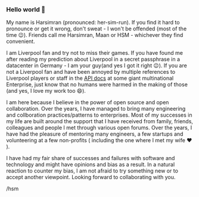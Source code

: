 ### Hello world 👋
My name is Harsimran (pronounced: her-sim-run). If you find it hard to pronounce or get it wrong, don't sweat - I won't be offended (most of the time :wink:). Friends call me Harsimran, Maan or HSM - whichever they find convenient.

I am Liverpool fan and try not to miss their games. If you have found me after reading my prediction about Liverpool in a secret passphrase in a datacenter in Germany - I am your guy(and yes I got it right :wink:). If you are not a Liverpool fan and have been annoyed by multiple references to Liverpool players or staff in the [API docs](https://help.sap.com/viewer/0c27a319979d4e409efc3d6224e8ed37/LATEST/en-US/707edaade9c34f59a8c803d4565f2645.html) at some giant multinational Enterprise, just know that no humans were harmed in the making of those (and yes, I love my work too :smile:).

I am here because I believe in the power of open source and open collaboration. Over the years, I have managed to bring many engineering and collboration practices/patterns to enterprises. Most of my successes in my life are built around the support that I have received from family, friends, colleagues and people I met through various open forums. Over the years, I have had the pleasure of mentoring many engineers, a few startups and volunteering at a few non-profits ( including the one where I met my wife :heart: ).

I have had my fair share of successes and failures with software and technology and might have opinions and bias as a result. In a natural reaction to counter my bias, I am not afraid to try something new or to accept another viewpoint. Looking forward to collaborating with you.

/hsm


<!--
**harsimranmaan/harsimranmaan** is a ✨ _special_ ✨ repository because its `README.md` (this file) appears on your GitHub profile.

Here are some ideas to get you started:

- 🔭 I’m currently working on ...
- 🌱 I’m currently learning ...
- 👯 I’m looking to collaborate on ...
- 🤔 I’m looking for help with ...
- 💬 Ask me about ...
- 📫 How to reach me: ...
- 😄 Pronouns: ...
- ⚡ Fun fact: ...
-->
